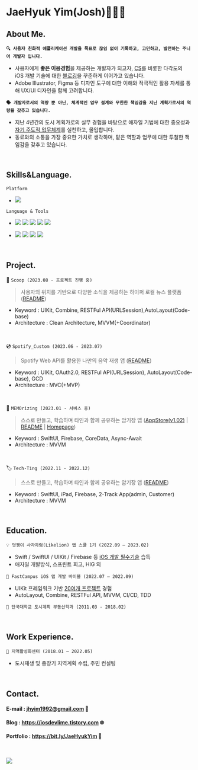  # JaeHyuk Yim(Josh)🧑🏻‍💻
 
  ## About Me.
  
  **<p>`🔍 사용자 친화적 애플리케이션 개발을 목표로 끊임 없이 기록하고, 고민하고, 발전하는 주니어 개발자 입니다.`<p>**
  
  - 사용자에게 **좋은 이용경험**을 제공하는 개발자가 되고자, [CS](https://iosdevlime.tistory.com/category/CS/Computer%20Basic)를 비롯한 다각도의 iOS 개발 기술에 대한 [블로깅](https://iosdevlime.tistory.com/)을 꾸준하게 이어가고 있습니다.
  - Adobe Illustrator, Figma 등 디자인 도구에 대한 이해와 적극적인 활용 자세를 통해 UX/UI 디자인을 함께 고려합니다.
  
  **<p>`🗣️ 개발자로서의 역량 뿐 아닌, 체계적인 업무 설계와 무한한 책임감을 지닌 계획가로서의 역량을 갖추고 있습니다.`<p>**
  - 지난 4년간의 도시 계획가로의 실무 경험을 바탕으로 애자일 기법에 대한 중요성과 [자기 주도적 업무체계](https://www.notion.so/onthelots/aa0af84dbcd249eb835e731c1ffca7ea?pvs=4)를 실천하고, 몰입합니다.
  - 동료와의 소통을 가장 중요한 가치로 생각하며, 맡은 역할과 업무에 대한 투철한 책임감을 갖추고 있습니다.
  
  <br> 
  
   ## Skills&Language.
  
  
  `Platform`

  - <img src="https://img.shields.io/badge/iOS-5A29E4?style=flat&logo=iOS&logoColor=white"/>  
    
  `Language & Tools`
  
  - <img src="https://img.shields.io/badge/Swift-F05138?style=flat&logo=swift&logoColor=white"/> <img src="https://img.shields.io/badge/SwiftUI-2396F3?style=flat&logo=Swift&logoColor=white"/> <img src="https://img.shields.io/badge/UIkit-2396F3?style=flat&logo=UIKit&logoColor=white"/> <img src="https://img.shields.io/badge/CocoaPods-EE3322?style=flat-square&logo=CocoaPods&logoColor=white"/> <img src="https://img.shields.io/badge/Combine-F05138?style=flat-square&logo=Swift&logoColor=white"/> 
   
 - <img src="https://img.shields.io/badge/Git-F05032?style=flat-square&logo=Git&logoColor=white"/> <img src="https://img.shields.io/badge/Firebase-FFCA28?style=flat&logo=Firebase&logoColor=white"/> <img src="https://img.shields.io/badge/Figma-F24E1E?style=flat&logo=Figma&logoColor=white"/> <img src="https://img.shields.io/badge/Adobe Illustrator-FF9A00?style=flat&logo=Adobe Illustrator&logoColor=white">
  
  <br> 
  
  ## Project.

  📰 `Scoop (2023.08 - 프로젝트 진행 중)`
  > 사용자의 위치를 기반으로 다양한 소식을 제공하는 하이퍼 로컬 뉴스 플랫폼 ([README](https://github.com/onthelots/dangle))
  - Keyword : UIKit, Combine, RESTFul API(URLSession),AutoLayout(Code-base)
  - Architecture : Clean Architecture, MVVM(+Coordinator)

  <br>

  💿 `Spotify_Custom (2023.06 - 2023.07)`
  > Spotify Web API를 활용한 나만의 음악 재생 앱 ([README](https://github.com/onthelots/Spotify_App))
  - Keyword : UIKit, OAuth2.0, RESTFul API(URLSession), AutoLayout(Code-base), GCD
  - Architecture : MVC(+MVP)

  <br>

  📘 `MEMOrizing (2023.01 - 서비스 중)`
  > 스스로 만들고, 학습하며 타인과 함께 공유하는 암기장 앱 ([AppStore(v1.02)](https://apps.apple.com/kr/app/memorizing/id1670026920) | [README](https://github.com/onthelots/memorizing) | [Homepage](https://memorizing.notion.site/7186dcfc77794dd593dc292be31df131))
  - Keyword : SwiftUI, Firebase, CoreData, Async-Await
  - Architecture : MVVM

  <br>

  🏷️ `Tech-Ting (2022.11 - 2022.12)`
  > 스스로 만들고, 학습하며 타인과 함께 공유하는 암기장 앱 ([README](https://github.com/onthelots/Tech-Ting))
  - Keyword : SwiftUI, iPad, Firebase, 2-Track App(admin, Customer)
  - Architecture : MVVM

  <br>
  
  ## Education.
  
  `💡 멋쟁이 사자차럼(Likelion) 앱 스쿨 1기 (2022.09 – 2023.02)`
  - Swift / SwiftUI / UIKit / Firebase 등 [iOS 개발 필수기술](https://github.com/onthelots/iOS-Learning/tree/main/SwiftUI-Tutorial) 습득
  - 애자일 개발방식, 스프린트 회고, HIG 외
  
  `📱 FastCampus iOS 앱 개발 바이블 (2022.07 – 2022.09)`
  - UIKit 프레임워크 기반 [20여개 프로젝트](https://github.com/onthelots/iOS-Learning/tree/main/UIKit-Tutorial) 경험
  - AutoLayout, Combine, RESTFul API, MVVM, CI/CD, TDD
  
  `🏫 단국대학교 도시계획 부동산학과 (2011.03 - 2018.02)`
  
  <br>
  
  ## Work Experience.
  `🏢 지역활성화센터 (2018.01 – 2022.05)`
  - 도시재생 및 중장기 지역계획 수립, 주민 컨설팅
  
  <br>
  
  ## Contact.
  
  #### E-mail : jhyim1992@gmail.com 📨
  #### Blog : https://iosdevlime.tistory.com 🌐
  #### Portfolio : https://bit.ly/JaeHyukYim 💎

  <br>

  <a href="https://hits.seeyoufarm.com"><img src="https://hits.seeyoufarm.com/api/count/incr/badge.svg?url=https%3A%2F%2Fgithub.com%2Fonthelots%2Fhit-counter&count_bg=%2379C83D&title_bg=%23555555&icon=&icon_color=%23E7E7E7&title=hits&edge_flat=false"/></a>
